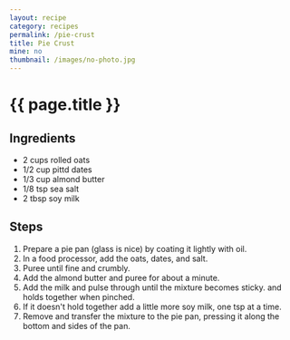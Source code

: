 ```yaml
---
layout: recipe
category: recipes
permalink: /pie-crust
title: Pie Crust
mine: no
thumbnail: /images/no-photo.jpg
---
```


{{ page.title }}
================

Ingredients
-----------
* 2 cups rolled oats
* 1/2 cup pittd dates
* 1/3 cup almond butter
* 1/8 tsp sea salt
* 2 tbsp soy milk


Steps
------
1.	Prepare a pie pan (glass is nice) by coating it lightly with oil.
2.	In a food processor, add the oats, dates, and salt.
3.	Puree until fine and crumbly.
4.	Add the almond butter and puree for about a minute.
5.	Add the milk and pulse through until the mixture becomes sticky. and holds together when pinched.
6.	If it doesn't hold together add a little more soy milk, one tsp at a time.
7.	Remove and transfer the mixture to the pie pan, pressing it along the bottom and sides of the pan.

